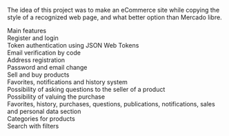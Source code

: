 The idea of this project was to make an eCommerce site while copying the style of a recognized web page, and what better option than Mercado libre.

Main features\
Register and login\
Token authentication using JSON Web Tokens\
Email verification by code\
Address registration\
Password and email change\
Sell and buy products\
Favorites, notifications and history system\
Possibility of asking questions to the seller of a product\
Possibility of valuing the purchase\
Favorites, history, purchases, questions, publications, notifications, sales and personal data section\
Categories for products\
Search with filters
